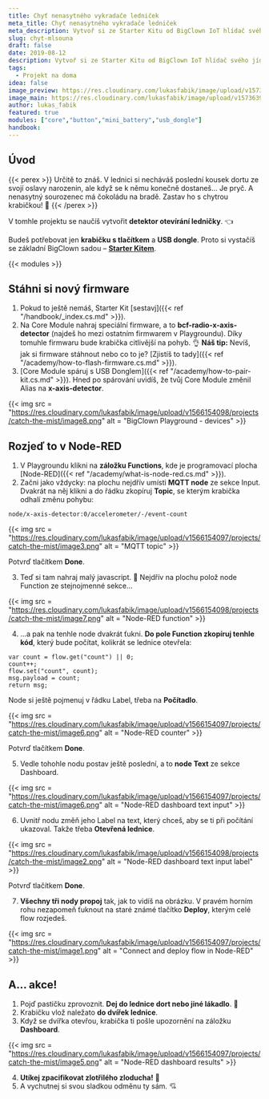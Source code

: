 ```yaml
---
title: Chyť nenasytného vykradače ledniček
meta_title: Chyť nenasytného vykradače ledniček
meta_description: Vytvoř si ze Starter Kitu od BigClown IoT hlídač svého jídla v lednici. Připravili jsme pro tebe jednoduchý návod.
slug: chyt-mlsouna
draft: false
date: 2019-08-12
description: Vytvoř si ze Starter Kitu od BigClown IoT hlídač svého jídla v lednici. Připravili jsme pro tebe jednoduchý návod.
tags:
  - Projekt na doma
idea: false
image_preview: https://res.cloudinary.com/lukasfabik/image/upload/v1573639706/projects/Catch-the-greedy-snack-thief-in-the-act/hardwario-ilustrace-zjisttim-jak-velka-zima-je-v-lednici.png
image_main: https://res.cloudinary.com/lukasfabik/image/upload/v1573639706/projects/Catch-the-greedy-snack-thief-in-the-act/hardwario-ilustrace-zjisttim-jak-velka-zima-je-v-lednici.png
author: lukas_fabik
featured: true
modules: ["core","button","mini_battery","usb_dongle"]
handbook:
---
```


## Úvod

{{< perex >}}
Určitě to znáš. V lednici si necháváš poslední kousek dortu ze svojí oslavy narozenin, ale když se k němu konečně dostaneš… Je pryč. A nenasytný sourozenec má čokoládu na bradě. Zastav ho s chytrou krabičkou! 🎂
{{< /perex >}}

V tomhle projektu se naučíš vytvořit **detektor otevírání ledničky**. 👈

Budeš potřebovat jen **krabičku s tlačítkem** a **USB dongle**. Proto si vystačíš se základní BigClown sadou – [**Starter Kitem**](https://shop.bigclown.com/starter-kit/).

{{< modules >}}

## Stáhni si nový firmware

1. Pokud to ještě nemáš, Starter Kit [sestavj]({{< ref "/handbook/_index.cs.md" >}}).
2. Na Core Module nahraj speciální firmware, a to **bcf-radio-x-axis-detector** (najdeš ho mezi ostatním firmwarem v Playgroundu). Díky tomuhle firmwaru bude krabička citlivější na pohyb. 👌
**Náš tip:** Nevíš, jak si firmware stáhnout nebo co to je? [Zjistíš to tady]({{< ref "/academy/how-to-flash-firmware.cs.md" >}}).
3. [Core Module spáruj s USB Donglem]({{< ref "/academy/how-to-pair-kit.cs.md" >}}). Hned po spárování uvidíš, že tvůj Core Module změnil Alias na **x-axis-detector**.

{{< img src = "https://res.cloudinary.com/lukasfabik/image/upload/v1566154098/projects/catch-the-mist/image8.png" alt = "BigClown Playground - devices" >}}

## Rozjeď to v Node-RED

1. V Playgroundu klikni na **záložku Functions**, kde je programovací plocha [Node-RED]({{< ref "/academy/what-is-node-red.cs.md" >}}).
2. Začni jako vždycky: na plochu nejdřív umísti **MQTT node** ze sekce Input.
Dvakrát na něj klikni a do řádku zkopíruj **Topic**, se kterým krabička odhalí změnu pohybu:

```
node/x-axis-detector:0/accelerometer/-/event-count
```

{{< img src = "https://res.cloudinary.com/lukasfabik/image/upload/v1566154097/projects/catch-the-mist/image3.png" alt = "MQTT topic" >}}

Potvrď tlačítkem **Done**.

3. Teď si tam nahraj malý javascript. 🙌 Nejdřív na plochu polož node Function ze stejnojmenné sekce…

{{< img src = "https://res.cloudinary.com/lukasfabik/image/upload/v1566154098/projects/catch-the-mist/image7.png" alt = "Node-RED function" >}}

4. ...a pak na tenhle node dvakrát ťukni. **Do pole Function zkopíruj tenhle kód**, který bude počítat, kolikrát se lednice otevřela:

```
var count = flow.get("count") || 0;
count++;
flow.set("count", count);
msg.payload = count;
return msg;
```

Node si ještě pojmenuj v řádku Label, třeba na **Počítadlo**.

{{< img src = "https://res.cloudinary.com/lukasfabik/image/upload/v1566154097/projects/catch-the-mist/image6.png" alt = "Node-RED counter" >}}

Potvrď tlačítkem **Done**.


5. Vedle tohohle nodu postav ještě poslední, a to **node Text** ze sekce Dashboard.

{{< img src = "https://res.cloudinary.com/lukasfabik/image/upload/v1566154097/projects/catch-the-mist/image6.png" alt = "Node-RED dashboard text input" >}}

6. Uvnitř nodu změň jeho Label na text, který chceš, aby se ti při počítání ukazoval. Takže třeba **Otevřená lednice**.

{{< img src = "https://res.cloudinary.com/lukasfabik/image/upload/v1566154098/projects/catch-the-mist/image2.png" alt = "Node-RED dashboard text input label" >}}

Potvrď tlačítkem **Done**.

7. **Všechny tři nody propoj** tak, jak to vidíš na obrázku. V pravém horním rohu nezapomeň ťuknout na staré známé tlačítko **Deploy**, kterým celé flow rozjedeš.

{{< img src = "https://res.cloudinary.com/lukasfabik/image/upload/v1566154097/projects/catch-the-mist/image1.png" alt = "Connect and deploy flow in Node-RED" >}}

## A… akce!

1. Pojď pastičku zprovoznit. **Dej do lednice dort nebo jiné lákadlo**. 🍰
2. Krabičku vlož naležato **do dvířek lednice**.
3. Když se dvířka otevřou, krabička ti pošle upozornění na záložku **Dashboard**.

{{< img src = "https://res.cloudinary.com/lukasfabik/image/upload/v1566154097/projects/catch-the-mist/image5.png" alt = "Node-RED dashboard results" >}}

4. **Utíkej zpacifikovat zlotřilého zloducha!** 👮
5. A vychutnej si svou sladkou odměnu ty sám. 💘
